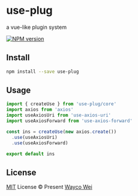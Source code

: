# use-plug

a vue-like plugin system

[![NPM version](https://img.shields.io/npm/v/use-plug?color=a1b858&label=)](https://www.npmjs.com/package/use-plug)

## Install

```bash
npm install --save use-plug
```

## Usage

```ts
import { createUse } from 'use-plug/core'
import axios from 'axios'
import useAxiosUri from 'use-axios-uri'
import useAxiosForward from 'use-axios-forward'

const ins = createUse(new axios.create())
  .use(useAxiosUri)
  .use(useAxiosForward)

export default ins
```

## License

[MIT](./LICENSE) License © Present [Wayco Wei](https://github.com/waycowei)
